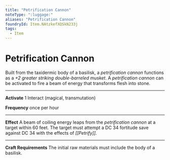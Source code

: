 ```yaml
---
title: "Petrification Cannon"
noteType: ":luggage:"
aliases: "Petrification Cannon"
foundryId: Item.NAtzkefXQSkN233j
tags:
  - Item
---
```


# Petrification Cannon

Built from the taxidermic body of a basilisk, a _petrification cannon_ functions as a _+2 greater striking double-barreled musket_. A _petrification cannon_ can be activated to fire a beam of energy that transforms flesh into stone.

* * *

**Activate** 1 Interact (magical, transmutation)

**Frequency** once per hour

* * *

**Effect** A beam of coiling energy leaps from the _petrification cannon_ at a target within 60 feet. The target must attempt a DC 34 fortitude save against DC 34 with the effects of _[[Petrify]]_.

* * *

**Craft Requirements** The initial raw materials must include the body of a basilisk.
